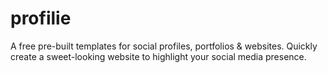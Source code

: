 # profilie
A free pre-built templates for social profiles, portfolios &amp; websites. Quickly create a sweet-looking website to highlight your social media presence.
